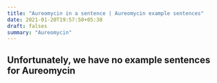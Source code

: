 ```yaml
---
title: "Aureomycin in a sentence | Aureomycin example sentences"
date: 2021-01-20T19:57:50+05:30
draft: falses
summary: "Aureomycin"
---
```

## Unfortunately, we have no example sentences for Aureomycin                 
